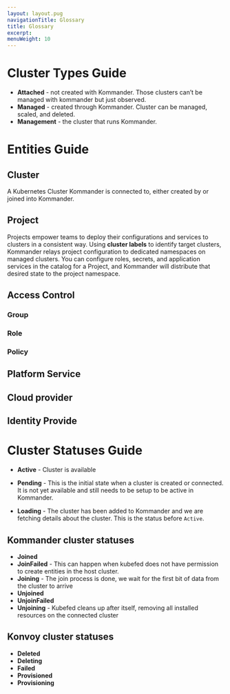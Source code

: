 ```yaml
---
layout: layout.pug
navigationTitle: Glossary
title: Glossary
excerpt:
menuWeight: 10
---
```


# Cluster Types Guide

- **Attached** - not created with Kommander. Those clusters can’t be managed with kommander but just observed.
- **Managed** - created through Kommander. Cluster can be managed, scaled, and deleted.
- **Management** - the cluster that runs Kommander.


# Entities Guide

## Cluster

A Kubernetes Cluster Kommander is connected to, either created by or joined into Kommander.

## Project

Projects empower teams to deploy their configurations and services to clusters in a consistent way. Using **cluster labels** to identify target clusters, Kommander relays project configuration to dedicated namespaces on managed clusters. You can configure roles, secrets, and application services in the catalog for a Project, and Kommander will distribute that desired state to the project namespace.

## Access Control

### Group

### Role

### Policy

## Platform Service

## Cloud provider

## Identity Provide


# Cluster Statuses Guide

- **Active** - Cluster is available

- **Pending** - This is the initial state when a cluster is created or connected. It is not yet available and still needs to be setup to be active in Kommander.

- **Loading** - The cluster has been added to Kommander and we are fetching details about the cluster. This is the status before `Active`.

## Kommander cluster statuses

- **Joined**
- **JoinFailed** - This can happen when kubefed does not have permission to create entities in the host cluster.
- **Joining** - The join process is done, we wait for the first bit of data from the cluster to arrive
- **Unjoined**
- **UnjoinFailed**
- **Unjoining** - Kubefed cleans up after itself, removing all installed resources on the connected cluster

## Konvoy cluster statuses

- **Deleted**
- **Deleting**
- **Failed**
- **Provisioned**
- **Provisioning**
